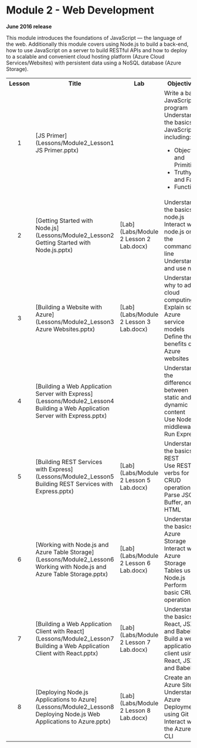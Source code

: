 <html lang="en">
   <head>
      <meta charset="utf-8">
      <meta http-equiv="X-UA-Compatible" content="IE=edge">
      <meta name="viewport" content="width=device-width, initial-scale=1">
	    <link rel="stylesheet" href="style.css">
   </head>
   <body id="home">
      <div class="container">
         <div class="jumbotron">
            <h1>Module 2 - Web Development</h1>
            <p><b>June 2016 release</b></p>
            <p>This module introduces the foundations of JavaScript — the language of the web. Additionally this module covers using Node.js to build a back-end, how to use JavaScript on a server to build RESTful APIs and how to deploy to a scalable and convenient cloud hosting platform (Azure Cloud Services/Websites) with persistent data using a NoSQL database (Azure Storage).</p>
         </div>
      </div>
      <div class="panel-body">
               <table class="table table-bordered table-hover">
                  <col>
                  <col>
                  <col>
                  <tr>
                     <th>Lesson</th>
                     <th align="center">Title</th>
                     <th>Lab</th>
                     <th>Objectives</th>
                  </tr>
                  <tr>
                     <td align="center">1</td>
                     <td>[JS Primer](Lessons/Module2_Lesson1 JS Primer.pptx)</td>
                     <td></td>
                     <td>
                         Write a basic JavaScript program<br>
                         Understand the basics of JavaScript including:<br>
                        <ul>
                           <li>Objects and Primitives<br>
                           <li>Truthy and Falsy<br>
                           <li>Functions
                        </ul>
                     </td>
                  </tr>
                  <tr>
                     <td align="center">2</td>
                     <td>[Getting Started with Node.js](Lessons/Module2_Lesson2 Getting Started with Node.js.pptx)</td>
                     <td>[Lab](Labs/Module 2 Lesson 2 Lab.docx)</td>
                     <td>Understand the basics of node.js<br>
                         Interact with node.js on the command line<br>
                         Understand and use npm
                     </td>
                  </tr>
                  <tr>
                     <td align="center">3</td>
                     <td>[Building a Website with Azure](Lessons/Module2_Lesson3 Azure Websites.pptx)</td>
                     <td>[Lab](Labs/Module 2 Lesson 3 Lab.docx)</td>
                     <td>Understand why to adopt cloud computing<br>
                        Explain some Azure service models<br>
                        Define the benefits of Azure websites
                     </td>
                  </tr>
                  <tr>
                     <td align="center">4</td>
                     <td>[Building a Web Application Server with Express](Lessons/Module2_Lesson4 Building a Web Application Server with Express.pptx)</td>
                     <td></td>
                     <td>Understand the difference between static and dynamic content<br>
                         Use Node’s middleware<br>
                         Run Express
                     </td>
                  </tr>
                  <tr>
                     <td align="center">5</td>
                     <td>[Building REST Services with Express](Lessons/Module2_Lesson5 Building REST Services with Express.pptx)</td>
                     <td>[Lab](Labs/Module 2 Lesson 5 Lab.docx)</td>
                     <td>Understand the basics of REST<br>
                         Use REST verbs for CRUD operations<br>
                         Parse JSON, Buffer, and HTML
                     </td>
                  </tr>
                  <tr>
                     <td align="center">6</td>
                     <td>[Working with Node.js and Azure Table Storage](Lessons/Module2_Lesson6 Working with Node.js and Azure Table Storage.pptx)</td>
                     <td>[Lab](Labs/Module 2 Lesson 6 Lab.docx)</td>
                     <td>Understand the basics of Azure Storage<br>
                         Interact with Azure Storage Tables using Node.js<br>
                         Perform basic CRUD operations
                     </td>
                  </tr>
                  <tr>
                     <td align="center">7</td>
                     <td>[Building a Web Application Client with React](Lessons/Module2_Lesson7 Building a Web Application Client with React.pptx)</td>
                     <td>[Lab](Labs/Module 2 Lesson 7 Lab.docx)</td>
                     <td>Understand the basics of React, JSX, and Babel<br>
                         Build a web application client using React, JSX, and Babel
                     </td>
                  </tr>
                  <tr>
                     <td align="center">8</td>
                     <td>[Deploying Node.js Applications to Azure](Lessons/Module2_Lesson8 Deploying Node.js Web Applications to Azure.pptx)</td>
                     <td>[Lab](Labs/Module 2 Lesson 8 Lab.docx)</td>
                     <td>
                        Create an Azure Site<br>
                        Understand Azure Deployment using Git<br>
                        Interact with the Azure CLI
                     </td>
                  </tr>
            </table>
        </div>
     </body>
</html>
